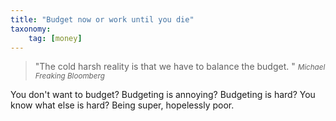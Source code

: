 ```yaml
---
title: "Budget now or work until you die"
taxonomy:
    tag: [money]
---
```

>&quot;The cold harsh reality is that we have to balance the budget. &quot;
><small><cite title="Michael Bloomberg">Michael Freaking Bloomberg</cite></small>

You don't want to budget? Budgeting is annoying? Budgeting is hard? You know what else is hard? Being super, hopelessly poor.